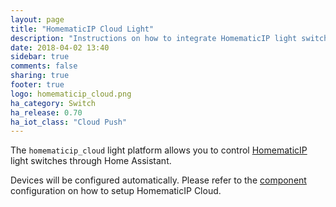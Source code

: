 ```yaml
---
layout: page
title: "HomematicIP Cloud Light"
description: "Instructions on how to integrate HomematicIP light switches within Home Assistant."
date: 2018-04-02 13:40
sidebar: true
comments: false
sharing: true
footer: true
logo: homematicip_cloud.png
ha_category: Switch
ha_release: 0.70
ha_iot_class: "Cloud Push"
---
```


The `homematicip_cloud` light platform allows you to control
[HomematicIP](http://www.homematic-ip.com) light switches through Home Assistant.

Devices will be configured automatically. Please refer to the
[component](/components/homematicip_cloud/) configuration on how to setup
HomematicIP Cloud.
